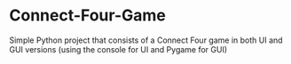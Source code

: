 # Connect-Four-Game
Simple Python project that consists of a Connect Four game in both UI and GUI versions (using the console for UI and Pygame for GUI)

